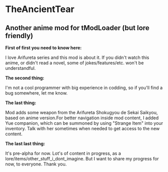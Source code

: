 # TheAncientTear
## Another anime mod for tModLoader (but lore friendly)

**First of first you need to know here:**

I love Arifureta series and this mod is about it.
If you didn't watch this anime, or didn't read a novel, some of jokes/features/etc. won't be understandful.

**The second thing:**

I'm not a cool programmer with big experience in codding, so if you'll find a bug somewhere, let me know.

**The last thing:**

Mod adds some weapon from the Arifureta Shokugyou de Sekai Saikyou, based on anime version.For better navigation inside mod content, I added Yue companion, which can be summoned by using "Strange Item" into your inventory. Talk with her sometimes when needed to get access to the new content.

**The last last thing:**

It's pre-alpha for now. Lot's of content in progress, as a lore/items/other_stuff_i_dont_imagine. But I want to share my progress for now, to everyone. Thank you.

